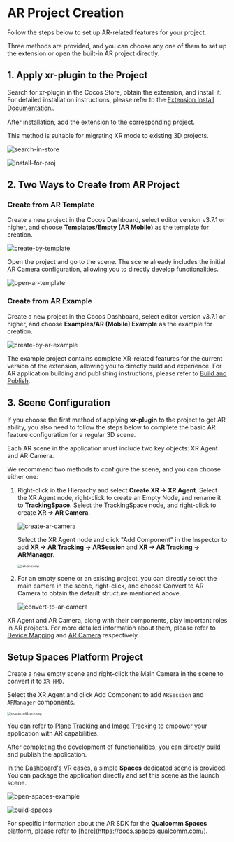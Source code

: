 # AR Project Creation

Follow the steps below to set up AR-related features for your project.

Three methods are provided, and you can choose any one of them to set up the extension or open the built-in AR project directly.

## 1. Apply xr-plugin to the Project

Search for xr-plugin in the Cocos Store, obtain the extension, and install it. For detailed installation instructions, please refer to the [Extension Install Documentation](../../../editor/extension/install)。

After installation, add the extension to the corresponding project.

This method is suitable for migrating XR mode to existing 3D projects.

![search-in-store](ar-proj-deploy/search-in-store.png)

![install-for-proj](ar-proj-deploy/install-for-proj.png)

## 2. Two Ways to Create from AR Project

### Create from AR Template

Create a new project in the Cocos Dashboard, select editor version v3.7.1 or higher, and choose **Templates/Empty (AR Mobile)** as the template for creation.

![create-by-template](ar-proj-deploy/create-by-template.png)

Open the project and go to the scene. The scene already includes the initial AR Camera configuration, allowing you to directly develop functionalities.

![open-ar-template](ar-proj-deploy/open-ar-template.png)

### Create from AR Example

Create a new project in the Cocos Dashboard, select editor version v3.7.1 or higher, and choose **Examples/AR (Mobile) Example** as the example for creation.

![create-by-ar-example](ar-proj-deploy/create-by-ar-example.png)

The example project contains complete XR-related features for the current version of the extension, allowing you to directly build and experience. For AR application building and publishing instructions, please refer to [Build and Publish](ar-proj-pub.md).

## 3. Scene Configuration

If you choose the first method of applying **xr-plugin** to the project to get AR ability, you also need to follow the steps below to complete the basic AR feature configuration for a regular 3D scene.

Each AR scene in the application must include two key objects: XR Agent and AR Camera.

We recommend two methods to configure the scene, and you can choose either one:

1. Right-click in the Hierarchy and select **Create XR -> XR Agent**. Select the XR Agent node, right-click to create an Empty Node, and rename it to **TrackingSpace**. Select the TrackingSpace node, and right-click to create **XR -> AR Camera**.

   ![create-ar-camera](ar-proj-deploy/create-ar-camera.png)

   Select the XR Agent node and click "Add Component" in the Inspector to add **XR -> AR Tracking -> ARSession** and **XR -> AR Tracking -> ARManager**.

   <img src="./ar-proj-deploy/set-ar-comp.png" alt="set-ar-comp" style="zoom:50%;" />

2. For an empty scene or an existing project, you can directly select the main camera in the scene, right-click, and choose Convert to AR Camera to obtain the default structure mentioned above.

   ![convert-to-ar-camera](ar-proj-deploy/convert-to-ar-camera.png)

XR Agent and AR Camera, along with their components, play important roles in AR projects. For more detailed information about them, please refer to [Device Mapping](../architecture/component.md) and [AR Camera](../architecture/ar-camera.m) respectively.

## Setup Spaces Platform Project

Create a new empty scene and right-click the Main Camera in the scene to convert it to `XR HMD`.

Select the XR Agent and click Add Component to add `ARSession` and `ARManager` components.

<img src="./ar-proj-deploy/spaces-add-ar-comp.png" alt="spaces-add-ar-comp" style="zoom:50%;" />

You can refer to [Plane Tracking](../architecture/ar-tracking-component.md#plane-tracking) and [Image Tracking](../architecture/ar-tracking-component.md#image-tracking) to empower your application with AR capabilities.

After completing the development of functionalities, you can directly build and publish the application.

In the Dashboard's VR cases, a simple **Spaces** dedicated scene is provided. You can package the application directly and set this scene as the launch scene.

![open-spaces-example](ar-proj-deploy/open-spaces-example.png)

![build-spaces](ar-proj-deploy/build-spaces.png)

For specific information about the AR SDK for the **Qualcomm Spaces** platform, please refer to [[here](https://docs.spaces.qualcomm.com)](https://docs.spaces.qualcomm.com/).

